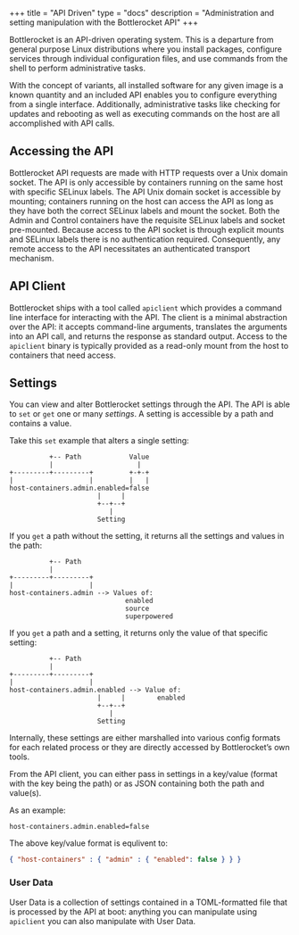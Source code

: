 +++
title = "API Driven"
type = "docs"
description = "Administration and setting manipulation with the Bottlerocket API" 
+++

Bottlerocket is an API-driven operating system.
This is a departure from general purpose Linux distributions where you install packages, configure services through individual configuration files, and use commands from the shell to perform administrative tasks.

With the concept of variants, all installed software for any given image is a known quantity and an included API enables you to configure everything from a single interface.
Additionally, administrative tasks like checking for updates and rebooting as well as executing commands on the host are all accomplished with API calls.

## Accessing the API

Bottlerocket API requests are made with HTTP requests over a Unix domain socket.
The API is only accessible by containers running on the same host with specific SELinux labels.
The API Unix domain socket is accessible by mounting; containers running on the host can access the API as long as they have both the correct SELinux labels and mount the socket.
Both the Admin and Control containers have the requisite SELinux labels and socket pre-mounted.
Because access to the API socket is through explicit mounts and SELinux labels there is no authentication required.
Consequently, any remote access to the API necessitates an authenticated transport mechanism.

## API Client

Bottlerocket ships with a tool called `apiclient` which provides a command line interface for interacting with the API.
The client is a minimal abstraction over the API: it accepts command-line arguments, translates the arguments into an API call, and returns the response as standard output.
Access to the `apiclient` binary is typically provided as a read-only mount from the host to containers that need access.

## Settings

You can view and alter Bottlerocket settings through the API.
The API is able to `set` or `get`  one or many *settings*.
A setting is accessible by a path and contains a value.

Take this `set` example that alters a single setting:

```goat
          +-- Path            Value
          |                     |
+---------+---------+         +-+-+  
|                   |         |   |
host-containers.admin.enabled=false 
                      |     |
                      +--+--+
                         |
                      Setting
```

If you `get` a path without the setting, it returns all the settings and values in the path:

```goat
          +-- Path
          |
+---------+---------+ 
|                   | 
host-containers.admin --> Values of: 
                             enabled
                             source
                             superpowered
```

If you `get` a path and a setting, it returns only the value of that specific setting:

```goat
          +-- Path
          |
+---------+---------+
|                   | 
host-containers.admin.enabled --> Value of: 
                      |     |        enabled   
                      +--+--+
                         |
                      Setting
```

Internally, these settings are either marshalled into various config formats for each related process or they are directly accessed by Bottlerocket’s own tools.

From the API client, you can either pass in settings in a key/value (format with the key being the path) or as JSON containing both the path and value(s).

As an example:

```shell
host-containers.admin.enabled=false
```

The above key/value format is equlivent to:

```json
{ "host-containers" : { "admin" : { "enabled": false } } }
```

### User Data

User Data is a collection of settings contained in a TOML-formatted file that is processed by the API at boot: anything you can manipulate using `apiclient` you can also manipulate with User Data.
